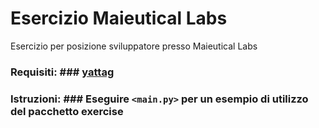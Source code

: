 # Esercizio Maieutical Labs
Esercizio per posizione sviluppatore presso Maieutical Labs

### Requisiti: ### [yattag](https://pypi.org/project/yattag/)

### Istruzioni: ### Eseguire `<main.py>` per un esempio di utilizzo del pacchetto exercise
